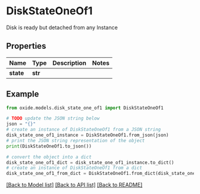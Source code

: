 # DiskStateOneOf1

Disk is ready but detached from any Instance

## Properties

Name | Type | Description | Notes
------------ | ------------- | ------------- | -------------
**state** | **str** |  | 

## Example

```python
from oxide.models.disk_state_one_of1 import DiskStateOneOf1

# TODO update the JSON string below
json = "{}"
# create an instance of DiskStateOneOf1 from a JSON string
disk_state_one_of1_instance = DiskStateOneOf1.from_json(json)
# print the JSON string representation of the object
print(DiskStateOneOf1.to_json())

# convert the object into a dict
disk_state_one_of1_dict = disk_state_one_of1_instance.to_dict()
# create an instance of DiskStateOneOf1 from a dict
disk_state_one_of1_from_dict = DiskStateOneOf1.from_dict(disk_state_one_of1_dict)
```
[[Back to Model list]](../README.md#documentation-for-models) [[Back to API list]](../README.md#documentation-for-api-endpoints) [[Back to README]](../README.md)


